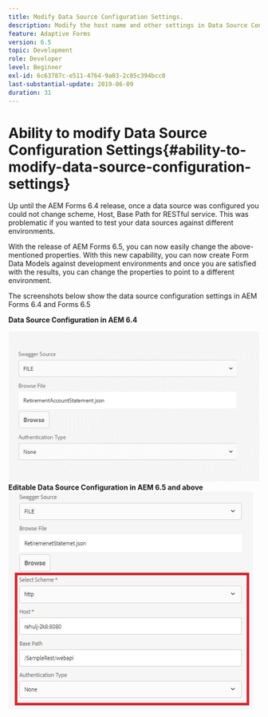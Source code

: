 ```yaml
---
title: Modify Data Source Configuration Settings.
description: Modify the host name and other settings in Data Source Configuration Settings.
feature: Adaptive Forms
version: 6.5
topic: Development
role: Developer
level: Beginner
exl-id: 6c63787c-e511-4764-9a03-2c85c394bcc0
last-substantial-update: 2019-06-09
duration: 31
---
```

# Ability to modify Data Source Configuration Settings{#ability-to-modify-data-source-configuration-settings}

Up until the AEM Forms 6.4 release, once a data source was configured you could not change scheme, Host, Base Path for RESTful service. This was problematic if you wanted to test your data sources against different environments.

With the release of AEM Forms 6.5, you can now easily change the above-mentioned properties. With this new capability, you can now create Form Data Models against development environments and once you are satisfied with the results, you can change the properties to point to a different environment.

The screenshots below show the data source configuration settings in AEM Forms 6.4 and Forms 6.5

 **Data Source Configuration in AEM 6.4**

![64DataSource Configuration](assets/64release.gif)
**Editable Data Source Configuration in AEM 6.5 and above**
![65DataSource Configuration](assets/modifiabledatasource.jfif)
